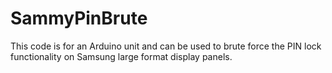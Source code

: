 # SammyPinBrute

This code is for an Arduino unit and can be used to brute force the PIN lock functionality on Samsung large format display panels.

